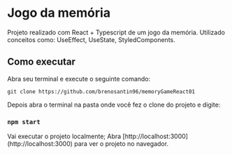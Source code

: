 # Jogo da memória

Projeto realizado com React + Typescript de um jogo da memória.
Utilizado conceitos como:
UseEffect, UseState, StyledComponents.

## Como executar

Abra seu terminal e execute o seguinte comando:
```
git clone https://github.com/brenosantin96/memoryGameReact01
```

Depois abra o terminal na pasta onde você fez o clone do projeto e digite:

### `npm start`

Vai executar o projeto localmente;
Abra [http://localhost:3000] (http://localhost:3000) para ver o projeto no navegador.

